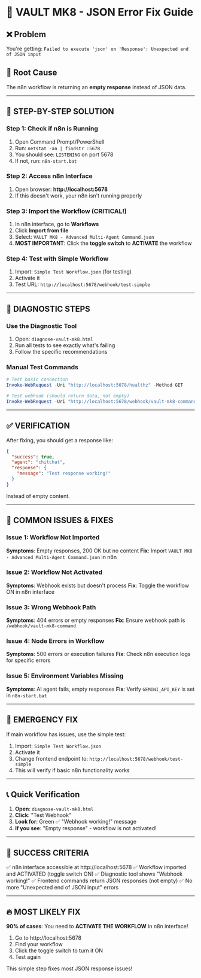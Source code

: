 # 🔧 VAULT MK8 - JSON Error Fix Guide

## ❌ Problem
You're getting: `Failed to execute 'json' on 'Response': Unexpected end of JSON input`

## 🎯 Root Cause
The n8n workflow is returning an **empty response** instead of JSON data.

---

## 🚀 STEP-BY-STEP SOLUTION

### Step 1: Check if n8n is Running
1. Open Command Prompt/PowerShell
2. Run: `netstat -an | findstr :5678`
3. You should see: `LISTENING` on port 5678
4. If not, run: `n8n-start.bat`

### Step 2: Access n8n Interface
1. Open browser: **http://localhost:5678**
2. If this doesn't work, your n8n isn't running properly

### Step 3: Import the Workflow (CRITICAL!)
1. In n8n interface, go to **Workflows**
2. Click **Import from file**
3. Select: `VAULT MK8 - Advanced Multi-Agent Command.json`
4. **MOST IMPORTANT**: Click the **toggle switch** to **ACTIVATE** the workflow

### Step 4: Test with Simple Workflow
1. Import: `Simple Test Workflow.json` (for testing)
2. Activate it
3. Test URL: `http://localhost:5678/webhook/test-simple`

---

## 🧪 DIAGNOSTIC STEPS

### Use the Diagnostic Tool
1. Open: `diagnose-vault-mk8.html`
2. Run all tests to see exactly what's failing
3. Follow the specific recommendations

### Manual Test Commands
```powershell
# Test basic connection
Invoke-WebRequest -Uri "http://localhost:5678/healthz" -Method GET

# Test webhook (should return data, not empty)
Invoke-WebRequest -Uri "http://localhost:5678/webhook/vault-mk8-command" -Method POST -Headers @{"Content-Type"="application/json"} -Body '{"command":"test","userId":"debug"}'
```

---

## ✅ VERIFICATION

After fixing, you should get a response like:
```json
{
  "success": true,
  "agent": "chitchat",
  "response": {
    "message": "Test response working!"
  }
}
```

Instead of empty content.

---

## 🔧 COMMON ISSUES & FIXES

### Issue 1: Workflow Not Imported
**Symptoms**: Empty responses, 200 OK but no content
**Fix**: Import `VAULT MK8 - Advanced Multi-Agent Command.json` in n8n

### Issue 2: Workflow Not Activated  
**Symptoms**: Webhook exists but doesn't process
**Fix**: Toggle the workflow ON in n8n interface

### Issue 3: Wrong Webhook Path
**Symptoms**: 404 errors or empty responses
**Fix**: Ensure webhook path is `/webhook/vault-mk8-command`

### Issue 4: Node Errors in Workflow
**Symptoms**: 500 errors or execution failures
**Fix**: Check n8n execution logs for specific errors

### Issue 5: Environment Variables Missing
**Symptoms**: AI agent fails, empty responses
**Fix**: Verify `GEMINI_API_KEY` is set in `n8n-start.bat`

---

## 🚨 EMERGENCY FIX

If main workflow has issues, use the simple test:

1. Import: `Simple Test Workflow.json`
2. Activate it
3. Change frontend endpoint to: `http://localhost:5678/webhook/test-simple`
4. This will verify if basic n8n functionality works

---

## 📞 Quick Verification

1. **Open**: `diagnose-vault-mk8.html`
2. **Click**: "Test Webhook"
3. **Look for**: Green ✅ "Webhook working!" message
4. **If you see**: "Empty response" - workflow is not activated!

---

## 🎯 SUCCESS CRITERIA

✅ n8n interface accessible at http://localhost:5678
✅ Workflow imported and ACTIVATED (toggle switch ON)
✅ Diagnostic tool shows "Webhook working!"
✅ Frontend commands return JSON responses (not empty)
✅ No more "Unexpected end of JSON input" errors

---

## 🔥 MOST LIKELY FIX

**90% of cases**: You need to **ACTIVATE THE WORKFLOW** in n8n interface!

1. Go to http://localhost:5678
2. Find your workflow
3. Click the toggle switch to turn it ON
4. Test again

This simple step fixes most JSON response issues!
